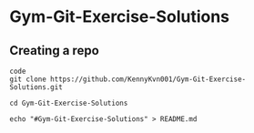 # Gym-Git-Exercise-Solutions

## Creating a repo

```
code
git clone https://github.com/KennyKvn001/Gym-Git-Exercise-Solutions.git

cd Gym-Git-Exercise-Solutions

echo "#Gym-Git-Exercise-Solutions" > README.md

```
